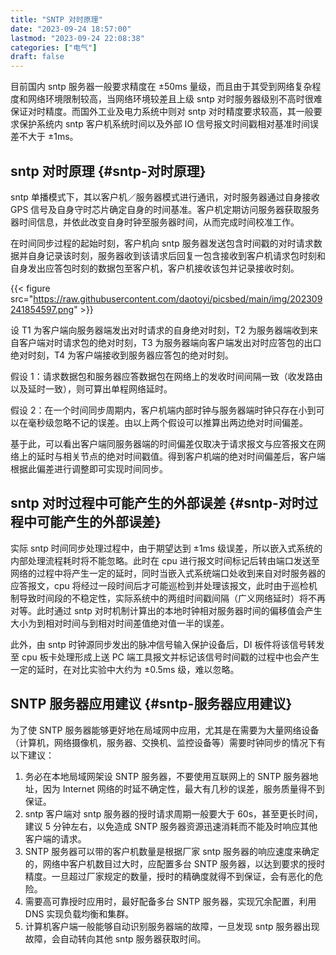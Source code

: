 ```yaml
---
title: "SNTP 对时原理"
date: "2023-09-24 18:57:00"
lastmod: "2023-09-24 22:08:38"
categories: ["电气"]
draft: false
---
```


目前国内 sntp 服务器一般要求精度在 ±50ms 量级，而且由于其受到网络复杂程度和网络环境限制较高，当网络环境较差且上级 sntp 对时服务器级别不高时很难保证对时精度。而国外工业及电力系统中则对 sntp 对时精度要求较高，其一般要求保护系统内 sntp 客户机系统时间以及外部 IO 信号报文时间戳相对基准时间误差不大于 ±1ms。


## sntp 对时原理 {#sntp-对时原理}

sntp 单播模式下，其以客户机／服务器模式进行通讯，对时服务器通过自身接收 GPS 信号及自身守时芯片确定自身的时间基准。客户机定期访问服务器获取服务器时间信息，并依此改变自身时钟至服务器时间，从而完成时间校准工作。

在时间同步过程的起始时刻，客户机向 sntp 服务器发送包含时间戳的对时请求数据并自身记录该时刻，服务器收到该请求后回复一包含接收到客户机请求包时刻和自身发出应答包时刻的数据包至客户机，客户机接收该包并记录接收时刻。

{{< figure src="https://raw.githubusercontent.com/daotoyi/picsbed/main/img/202309241854597.png" >}}

设 T1 为客户端向服务器端发出对时请求的自身绝对时刻，T2 为服务器端收到来自客户端对时请求包的绝对时刻，T3 为服务器端向客户端发出对时应答包的出口绝对时刻，T4 为客户端接收到服务器应答包的绝对时刻。

假设 1：请求数据包和服务器应答数据包在网络上的发收时间间隔一致（收发路由以及延时一致），则可算出单程网络延时。

假设 2：在一个时间同步周期内，客户机端内部时钟与服务器端时钟只存在小到可以在毫秒级忽略不记的误差。由以上两个假设可以推算出两边绝对时间偏差。

基于此，可以看出客户端同服务器端的时间偏差仅取决于请求报文与应答报文在网络上的延时与相关节点的绝对时间戳值。得到客户机端的绝对时间偏差后，客户端根据此偏差进行调整即可实现时间同步。


## sntp 对时过程中可能产生的外部误差 {#sntp-对时过程中可能产生的外部误差}

实际 sntp 时间同步处理过程中，由于期望达到 ±1ms 级误差，所以嵌入式系统的内部处理流程耗时将不能忽略。此时在 cpu 进行报文时间标记后转由端口发送至网络的过程中将产生一定的延时，同时当嵌入式系统端口处收到来自对时服务器的应答报文，cpu 将经过一段时间后才可能巡检到并处理该报文，此时由于巡检机制导致时间段的不稳定性，实际系统中的两组时间戳间隔（广义网络延时）将不再对等。此时通过 sntp 对时机制计算出的本地时钟相对服务器时间的偏移值会产生大小为到相对时间与到相对时间差值绝对值一半的误差。

此外，由 sntp 时钟源同步发出的脉冲信号输入保护设备后，DI 板件将该信号转发至 cpu 板卡处理形成上送 PC 端工具报文并标记该信号时间戳的过程中也会产生一定的延时，在对比实验中大约为 ±0.5ms 级，难以忽略。


## SNTP 服务器应用建议 {#sntp-服务器应用建议}

为了使 SNTP 服务器能够更好地在局域网中应用，尤其是在需要为大量网络设备（计算机，网络摄像机，服务器、交换机、监控设备等）需要时钟同步的情况下有以下建议：

1.  务必在本地局域网架设 SNTP 服务器，不要使用互联网上的 SNTP 服务器地址，因为 Internet 网络的时延不确定性，最大有几秒的误差，服务质量得不到保证。
2.  sntp 客户端对 sntp 服务器的授时请求周期一般要大于 60s，甚至更长时间，建议 5 分钟左右，以免造成 SNTP 服务器资源迅速消耗而不能及时响应其他客户端的请求。
3.  SNTP 服务器可以带的客户机数量是根据厂家 sntp 服务器的响应速度来确定的，网络中客户机数目过大时，应配置多台 SNTP 服务器，以达到要求的授时精度。一旦超过厂家规定的数量，授时的精确度就得不到保证，会有恶化的危险。
4.  需要高可靠授时应用时，最好配备多台 SNTP 服务器，实现冗余配置，利用 DNS 实现负载均衡和集群。
5.  计算机客户端一般能够自动识别服务器端的故障，一旦发现 sntp 服务器出现故障，会自动转向其他 sntp 服务器获取时间。